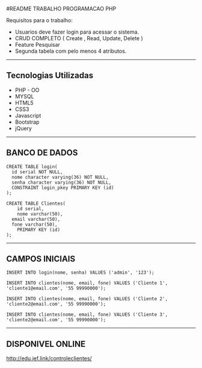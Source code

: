 #README TRABALHO PROGRAMACAO PHP

Requisitos para o trabalho:

* Usuarios deve fazer login para acessar o sistema.
* CRUD COMPLETO ( Create , Read, Update, Delete )
* Feature Pesquisar
* Segunda tabela com pelo menos 4 atributos.

---

## Tecnologias Utilizadas

* PHP - OO
* MYSQL
* HTML5
* CSS3
* Javascript
* Bootstrap
* jQuery

---

## BANCO DE DADOS

```
CREATE TABLE login(
  id serial NOT NULL,
  nome character varying(36) NOT NULL,
  senha character varying(36) NOT NULL,
  CONSTRAINT login_pkey PRIMARY KEY (id)
);

CREATE TABLE Clientes(
	id serial,
	nome varchar(50),
  email varchar(50),
  fone varchar(50),
	PRIMARY KEY (id)
);
```
---

## CAMPOS INICIAIS
```
INSERT INTO login(nome, senha) VALUES ('admin', '123');

INSERT INTO clientes(nome, email, fone) VALUES ('Cliente 1', 'cliente1@email.com', '55 99990000');

INSERT INTO clientes(nome, email, fone) VALUES ('Cliente 2', 'cliente2@email.com', '55 99990000');

INSERT INTO clientes(nome, email, fone) VALUES ('Cliente 3', 'cliente2@email.com', '55 99990000');

```
---

## DISPONIVEL ONLINE

http://edu.jef.link/controleclientes/
